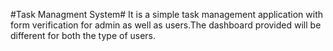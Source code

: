 #Task Managment System#
It is a simple task management application with form verification for admin as well as users.The dashboard provided will be different for both the type of users.
